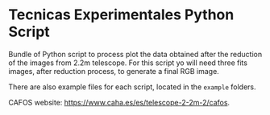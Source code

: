 # Tecnicas Experimentales Python Script

Bundle of Python script to process plot the data obtained after the reduction of the images from 2.2m telescope. For this script yo will need three fits images, after reduction process, to generate a final RGB image.

There are also example files for each script, located in the `example` folders.

CAFOS website: https://www.caha.es/es/telescope-2-2m-2/cafos.
